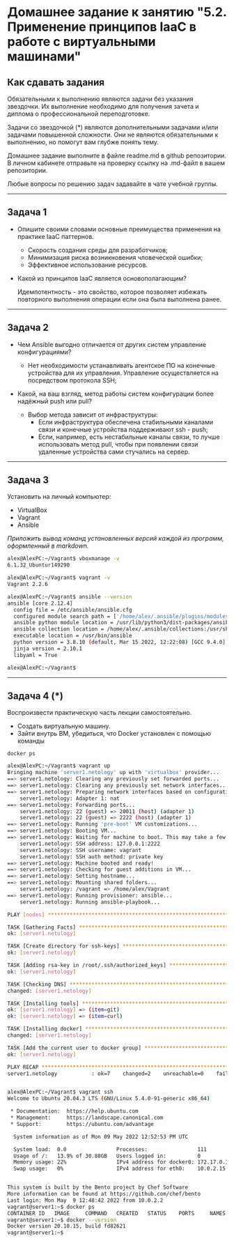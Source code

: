 # Домашнее задание к занятию "5.2. Применение принципов IaaC в работе с виртуальными машинами"

## Как сдавать задания

Обязательными к выполнению являются задачи без указания звездочки. Их выполнение необходимо для получения зачета и диплома о профессиональной переподготовке.

Задачи со звездочкой (*) являются дополнительными задачами и/или задачами повышенной сложности. Они не являются обязательными к выполнению, но помогут вам глубже понять тему.

Домашнее задание выполните в файле readme.md в github репозитории. В личном кабинете отправьте на проверку ссылку на .md-файл в вашем репозитории.

Любые вопросы по решению задач задавайте в чате учебной группы.

---

## Задача 1

- Опишите своими словами основные преимущества применения на практике IaaC паттернов.

    * Скорость создания среды для разработчиков;
    * Минимизация риска возникновения чловеческой ошибки;
    * Эффективное использование ресурсов.


- Какой из принципов IaaC является основополагающим?

    Идемпотентность - это свойство, которое позволяет избежать повторного выполнения операции если она была выполнена ранее.

***

## Задача 2

- Чем Ansible выгодно отличается от других систем управление конфигурациями?
    
    * Нет необходимости устанавливать агентское ПО на конечные устройства для их управления. Управление осуществляется на посредством протокола SSH;

- Какой, на ваш взгляд, метод работы систем конфигурации более надёжный push или pull?

    * Выбор метода зависит от инфраструктуры:
      * Если инфраструктура обеспечена стабильными каналами связи и конечные устройства поддерживают ssh - push;
      * Если, например, есть нестабильные каналы связи, то лучше использовать метод pull, чтобы при появлении связи удаленные устройства сами стучались на сервер.

***

## Задача 3

Установить на личный компьютер:

- VirtualBox
- Vagrant
- Ansible

*Приложить вывод команд установленных версий каждой из программ, оформленный в markdown.*

```bash
alex@AlexPC:~/Vagrant$ vboxmanage -v
6.1.32_Ubuntur149290

alex@AlexPC:~/Vagrant$ vagrant -v
Vagrant 2.2.6

alex@AlexPC:~/Vagrant$ ansible --version
ansible [core 2.12.4]
  config file = /etc/ansible/ansible.cfg
  configured module search path = ['/home/alex/.ansible/plugins/modules', '/usr/share/ansible/plugins/modules']
  ansible python module location = /usr/lib/python3/dist-packages/ansible
  ansible collection location = /home/alex/.ansible/collections:/usr/share/ansible/collections
  executable location = /usr/bin/ansible
  python version = 3.8.10 (default, Mar 15 2022, 12:22:08) [GCC 9.4.0]
  jinja version = 2.10.1
  libyaml = True

alex@AlexPC:~/Vagrant$ 
```

***

## Задача 4 (*)

Воспроизвести практическую часть лекции самостоятельно.

- Создать виртуальную машину.
- Зайти внутрь ВМ, убедиться, что Docker установлен с помощью команды

```
docker ps
```

```bash
alex@AlexPC:~/Vagrant$ vagrant up
Bringing machine 'server1.netology' up with 'virtualbox' provider...
==> server1.netology: Clearing any previously set forwarded ports...
==> server1.netology: Clearing any previously set network interfaces...
==> server1.netology: Preparing network interfaces based on configuration...
    server1.netology: Adapter 1: nat
==> server1.netology: Forwarding ports...
    server1.netology: 22 (guest) => 20011 (host) (adapter 1)
    server1.netology: 22 (guest) => 2222 (host) (adapter 1)
==> server1.netology: Running 'pre-boot' VM customizations...
==> server1.netology: Booting VM...
==> server1.netology: Waiting for machine to boot. This may take a few minutes...
    server1.netology: SSH address: 127.0.0.1:2222
    server1.netology: SSH username: vagrant
    server1.netology: SSH auth method: private key
==> server1.netology: Machine booted and ready!
==> server1.netology: Checking for guest additions in VM...
==> server1.netology: Setting hostname...
==> server1.netology: Mounting shared folders...
    server1.netology: /vagrant => /home/alex/Vagrant
==> server1.netology: Running provisioner: ansible...
    server1.netology: Running ansible-playbook...

PLAY [nodes] *******************************************************************

TASK [Gathering Facts] *********************************************************
ok: [server1.netology]

TASK [Create directory for ssh-keys] *******************************************
ok: [server1.netology]

TASK [Adding rsa-key in /root/.ssh/authorized_keys] ****************************
ok: [server1.netology]

TASK [Checking DNS] ************************************************************
changed: [server1.netology]

TASK [Installing tools] ********************************************************
ok: [server1.netology] => (item=git)
ok: [server1.netology] => (item=curl)

TASK [Installing docker] *******************************************************
changed: [server1.netology]

TASK [Add the current user to docker group] ************************************
ok: [server1.netology]

PLAY RECAP *********************************************************************
server1.netology           : ok=7    changed=2    unreachable=0    failed=0    skipped=0    rescued=0    ignored=0  


alex@AlexPC:~/Vagrant$ vagrant ssh
Welcome to Ubuntu 20.04.3 LTS (GNU/Linux 5.4.0-91-generic x86_64)

 * Documentation:  https://help.ubuntu.com
 * Management:     https://landscape.canonical.com
 * Support:        https://ubuntu.com/advantage

  System information as of Mon 09 May 2022 12:52:53 PM UTC

  System load:  0.0                Processes:                111
  Usage of /:   13.9% of 30.88GB   Users logged in:          0
  Memory usage: 22%                IPv4 address for docker0: 172.17.0.1
  Swap usage:   0%                 IPv4 address for eth0:    10.0.2.15


This system is built by the Bento project by Chef Software
More information can be found at https://github.com/chef/bento
Last login: Mon May  9 12:48:42 2022 from 10.0.2.2
vagrant@server1:~$ docker ps
CONTAINER ID   IMAGE     COMMAND   CREATED   STATUS    PORTS     NAMES
vagrant@server1:~$ docker --version
Docker version 20.10.15, build fd82621
vagrant@server1:~$ 
```